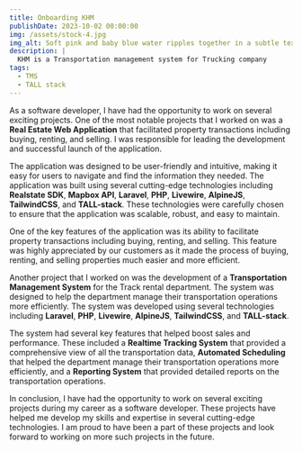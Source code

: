 ```yaml
---
title: Onboarding KHM
publishDate: 2023-10-02 00:00:00
img: /assets/stock-4.jpg
img_alt: Soft pink and baby blue water ripples together in a subtle texture.
description: |
  KHM is a Transportation management system for Trucking company
tags:
  - TMS
  - TALL stack
---
```


As a software developer, I have had the opportunity to work on several exciting projects. One of the most notable projects that I worked on was a **Real Estate Web Application** that facilitated property transactions including buying, renting, and selling. I was responsible for leading the development and successful launch of the application.

The application was designed to be user-friendly and intuitive, making it easy for users to navigate and find the information they needed. The application was built using several cutting-edge technologies including **Realstate SDK**, **Mapbox API**, **Laravel**, **PHP**, **Livewire**, **AlpineJS**, **TailwindCSS**, and **TALL-stack**. These technologies were carefully chosen to ensure that the application was scalable, robust, and easy to maintain.

One of the key features of the application was its ability to facilitate property transactions including buying, renting, and selling. This feature was highly appreciated by our customers as it made the process of buying, renting, and selling properties much easier and more efficient.

Another project that I worked on was the development of a **Transportation Management System** for the Track rental department. The system was designed to help the department manage their transportation operations more efficiently. The system was developed using several technologies including **Laravel**, **PHP**, **Livewire**, **AlpineJS**, **TailwindCSS**, and **TALL-stack**.

The system had several key features that helped boost sales and performance. These included a **Realtime Tracking System** that provided a comprehensive view of all the transportation data, **Automated Scheduling** that helped the department manage their transportation operations more efficiently, and a **Reporting System** that provided detailed reports on the transportation operations.

In conclusion, I have had the opportunity to work on several exciting projects during my career as a software developer. These projects have helped me develop my skills and expertise in several cutting-edge technologies. I am proud to have been a part of these projects and look forward to working on more such projects in the future.